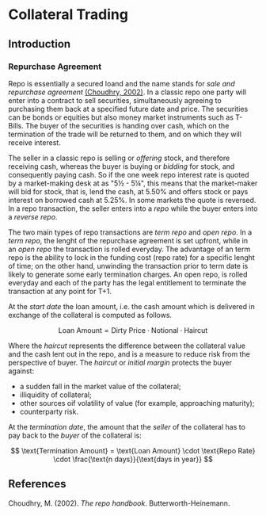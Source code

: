 # Collateral Trading

## Introduction

### Repurchase Agreement

Repo is essentially a secured loand and the name stands for *sale and repurchase agreement* [(Choudhry, 2002)](#choudhry-2002).
In a classic repo one party will enter into a contract to sell securities, simultaneously agreeing to purchasing them back at a specified future date and price. The securities can be bonds or equities but also money market instruments such as T-Bills. The buyer of the securities is handing over cash, which on the termination of the trade will be returned to them, and on which they will receive interest.

The seller in a classic repo is selling or *offering* stock, and therefore receiving cash, whereas the buyer is buying or *bidding* for stock, and consequently paying cash. So if the one week repo interest rate is quoted by a market-making desk at as "5½ - 5¼", this means that the market-maker will bid for stock, that is, lend the cash, at 5.50% and offers stock or pays interest on borrowed cash at 5.25%. In some markets the quote is reversed. In a repo transaction, the seller enters into a *repo* while the buyer enters into a *reverse repo*.

The two main types of repo transactions are *term repo* and *open repo*. In a *term repo*, the lenght of the repurchase agreement is set upfront, while in an *open repo* the transaction is rolled everyday. The advantage of an term repo is the ability to lock in the funding cost (repo rate) for a specific lenght of time; on the other hand, unwinding the transaction prior to term date is likely to generate some early termination charges. An open repo, is rolled everyday and each of the party has the legal entitlement to terminate the transaction at any point for T+1. 

At the *start date* the loan amount, i.e. the cash amount which is delivered in exchange of the collateral is computed as follows.

$$
\text{Loan Amount} = \text{Dirty Price} \cdot \text{Notional} \cdot \text{Haircut}
$$

Where the *haircut* represents the difference between the collateral value and the cash lent out in the repo, and is a measure to reduce risk from the perspective of buyer. The *haircut* or *initial margin* protects the buyer against:
- a sudden fall in the market value of the collateral;
- illiquidity of collateral;
- other sources oif volatility of value (for example, approaching maturity);
- counterparty risk.

At the *termination date*, the amount that the *seller* of the collateral has to pay back to the *buyer* of the collateral is:

$$
\text{Termination Amount} = \text{Loan Amount} \cdot \text{Repo Rate} \cdot \frac{\text{n days}}{\text{days in year}}
$$

## References

<a id="choudhry-2002"></a>Choudhry, M. (2002). *The repo handbook*. Butterworth-Heinemann.
